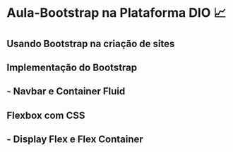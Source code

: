 # Aula-Bootstrap na Plataforma DIO 📈
## Usando Bootstrap na criação de sites 
## Implementação do Bootstrap
## - Navbar e Container Fluid
## Flexbox com CSS
## - Display Flex e Flex Container
